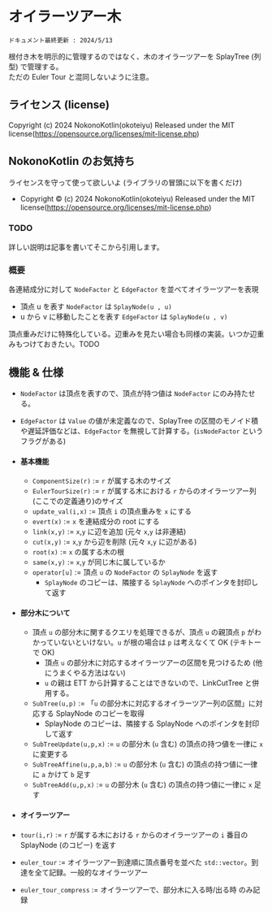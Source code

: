 # オイラーツアー木
`ドキュメント最終更新 : 2024/5/13`

根付き木を明示的に管理するのではなく、木のオイラーツアーを SplayTree (列型) で管理する。  
ただの Euler Tour と混同しないように注意。


## ライセンス (license)
Copyright (c) 2024 NokonoKotlin(okoteiyu) Released under the MIT license(https://opensource.org/licenses/mit-license.php)


## NokonoKotlin のお気持ち
ライセンスを守って使って欲しいよ (ライブラリの冒頭に以下を書くだけ)
- Copyright ©️ (c) 2024 NokonoKotlin(okoteiyu) Released under the MIT license(https://opensource.org/licenses/mit-license.php)
 
### TODO 

詳しい説明は記事を書いてそこから引用します。


### 概要
各連結成分に対して `NodeFactor` と `EdgeFactor` を並べてオイラーツアーを表現
- 頂点 u を表す `NodeFactor` は `SplayNode(u , u) `
- u から v に移動したことを表す `EdgeFactor` は `SplayNode(u , v)`

頂点重みだけに特殊化している。辺重みを見たい場合も同様の実装。いつか辺重みもつけておきたい。TODO

## 機能 & 仕様
- `NodeFactor` は頂点を表すので、頂点が持つ値は `NodeFactor` にのみ持たせる。
- `EdgeFactor` は `Value` の値が未定義なので、SplayTree の区間のモノイド積や遅延評価などは、`EdgeFactor` を無視して計算する。(`isNodeFactor` というフラグがある)
- #### 基本機能
    - `ComponentSize(r)` := `r` が属する木のサイズ
    - `EulerTourSize(r)` := `r` が属する木における `r` からのオイラーツアー列(ここでの定義通り)のサイズ
    - `update_val(i,x)` := 頂点 `i` の頂点重みを `x` にする 
    - `evert(x)` := `x` を連結成分の root にする
    - `link(x,y)` := `x`,`y` に辺を追加 (元々 `x`,`y` は非連結)
    - `cut(x,y)` := `x`,`y` から辺を削除 (元々 `x`,`y` に辺がある)
    - `root(x)` := `x` の属する木の根
    - `same(x,y)` := `x`,`y` が同じ木に属しているか
    - `operator[u]` := 頂点 `u` の `NodeFactor` の `SplayNode` を返す
        - `SplayNode` のコピーは、隣接する `SplayNode` へのポインタを封印して返す

- #### 部分木について
    - 頂点 `u` の部分木に関するクエリを処理できるが、頂点 `u` の親頂点 `p` がわかっていないといけない。`u` が根の場合は `p` は考えなくて OK (テキトーで OK)
        - 頂点 `u` の部分木に対応するオイラーツアーの区間を見つけるため (他にうまくやる方法はない)
        - `u` の親は ETT から計算することはできないので、LinkCutTree と併用する。
    - `SubTree(u,p)` := 「`u` の部分木に対応するオイラーツアー列の区間」に対応する SplayNode のコピーを取得
        - SplayNode のコピーは、隣接する SplayNode へのポインタを封印して返す
    - `SubTreeUpdate(u,p,x)` := `u` の部分木 (`u` 含む) の頂点の持つ値を一律に `x` に変更する
    - `SubTreeAffine(u,p,a,b)` := `u` の部分木 (`u` 含む) の頂点の持つ値に一律に `a` かけて `b` 足す
    - `SubTreeAdd(u,p,x)` := `u` の部分木 (`u` 含む) の頂点の持つ値に一律に `x` 足す
- #### オイラーツアー
- `tour(i,r)` := `r` が属する木における `r` からのオイラーツアーの `i` 番目の SplayNode (のコピー) を返す
- `euler_tour` := オイラーツアー到達順に頂点番号を並べた `std::vector`。到達を全て記録。一般的なオイラーツアー
- `euler_tour_compress` := オイラーツアーで、部分木に入る時/出る時 のみ記録